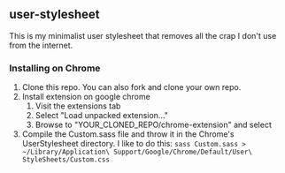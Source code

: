 ## user-stylesheet

This is my minimalist user stylesheet that removes all the crap I don't use from the internet.

### Installing on Chrome

1. Clone this repo. You can also fork and clone your own repo.
2. Install extension on google chrome
   1. Visit the extensions tab
   2. Select "Load unpacked extension..."
   3. Browse to "YOUR_CLONED_REPO/chrome-extension" and select
3. Compile the Custom.sass file and throw it in the Chrome's UserStylesheet directory.
   I like to do this: `sass Custom.sass > ~/Library/Application\ Support/Google/Chrome/Default/User\ StyleSheets/Custom.css`
